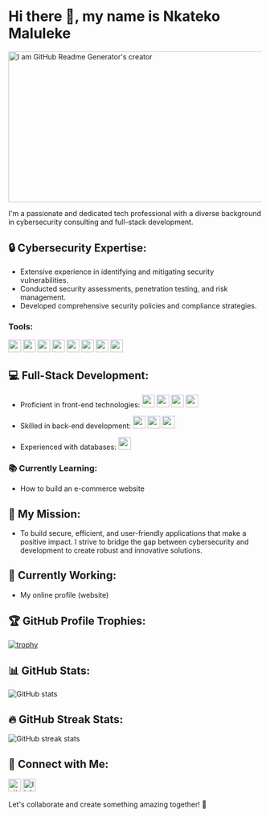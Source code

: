 # Hi there 👋, my name is Nkateko Maluleke

<img src="https://www.chitkara.edu.in/blogs/wp-content/uploads/2022/11/FULL-STACK-VS-CYBER-SECURITY.jpg" alt="I am GitHub Readme Generator's creator" width="1000" height="300">

I'm a passionate and dedicated tech professional with a diverse background in cybersecurity consulting and full-stack development.

## 🔒 Cybersecurity Expertise:
- Extensive experience in identifying and mitigating security vulnerabilities.
- Conducted security assessments, penetration testing, and risk management.
- Developed comprehensive security policies and compliance strategies.

### Tools: 
 <img src="https://img.shields.io/badge/Metasploit-2A2E42?style=for-the-badge&logo=metasploit&logoColor=white" height="25"> 
  <img src="https://img.shields.io/badge/Nessus-00C176?style=for-the-badge&logo=tenable&logoColor=white" height="25"> 
  <img src="https://img.shields.io/badge/Nmap-4682B4?style=for-the-badge&logo=nmap&logoColor=white" height="25"> 
  <img src="https://img.shields.io/badge/OWASP%20ZAP-9B3E95?style=for-the-badge&logo=owasp&logoColor=white" height="25"> 
  <img src="https://img.shields.io/badge/Vega-005F87?style=for-the-badge&logo=vega&logoColor=white" height="25"> 
  <img src="https://img.shields.io/badge/Pentest%20Tools-007ACC?style=for-the-badge&logo=pentest&logoColor=white" height="25"> 
  <img src="https://img.shields.io/badge/Wireshark-1679A7?style=for-the-badge&logo=wireshark&logoColor=white" height="25"> 
  <img src="https://img.shields.io/badge/Advanced%20IP%20Scanner-1A73E8?style=for-the-badge&logo=advancedipscanner&logoColor=white" height="25"> 

## 💻 Full-Stack Development:
- Proficient in front-end technologies: 
  <img src="https://img.shields.io/badge/HTML-E34F26?style=for-the-badge&logo=html5&logoColor=white" height="25"> 
  <img src="https://img.shields.io/badge/CSS-1572B6?style=for-the-badge&logo=css3&logoColor=white" height="25"> 
  <img src="https://img.shields.io/badge/JavaScript-F7DF1E?style=for-the-badge&logo=javascript&logoColor=black" height="25"> 
  <img src="https://img.shields.io/badge/Bootstrap-7952B3?style=for-the-badge&logo=bootstrap&logoColor=white" height="25">
  
- Skilled in back-end development: 
  <img src="https://img.shields.io/badge/Python-3776AB?style=for-the-badge&logo=python&logoColor=white" height="25"> 
  <img src="https://img.shields.io/badge/Java-007396?style=for-the-badge&logo=java&logoColor=white" height="25"> 
  <img src="https://img.shields.io/badge/C++-00599C?style=for-the-badge&logo=cplusplus&logoColor=white" height="25"> 
  
- Experienced with databases: 
  <img src="https://img.shields.io/badge/MySQL-4479A1?style=for-the-badge&logo=mysql&logoColor=white" height="25">

### 📚 Currently Learning:
- How to build an e-commerce website

## 🌟 My Mission:
- To build secure, efficient, and user-friendly applications that make a positive impact. I strive to bridge the gap between cybersecurity and development to create robust and innovative solutions.

## 🔭 Currently Working:
- My online profile (website)

## 🏆 GitHub Profile Trophies:
[![trophy](https://github-profile-trophy.vercel.app/?username=nkateko75&theme=nord)](https://github.com/ryo-ma/github-profile-trophy)

## 📊 GitHub Stats:
![GitHub stats](https://github-readme-stats.vercel.app/api?username=nkateko75&show_icons=true&count_private=true&theme=nord)

## 🔥 GitHub Streak Stats:
![GitHub streak stats](https://streak-stats.demolab.com/?user=nkateko75&theme=nord)

## 🔗 Connect with Me:
[<img src='https://cdn.jsdelivr.net/npm/simple-icons@3.0.1/icons/github.svg' alt='github' height='25'>](https://github.com/nkateko75)   [<img src='https://cdn.jsdelivr.net/npm/simple-icons@3.0.1/icons/linkedin.svg' alt='linkedin' height='25'>](https://www.linkedin.com/in/nkateko-princess-maluleke-b35b8b204//)

Let's collaborate and create something amazing together! 🚀
